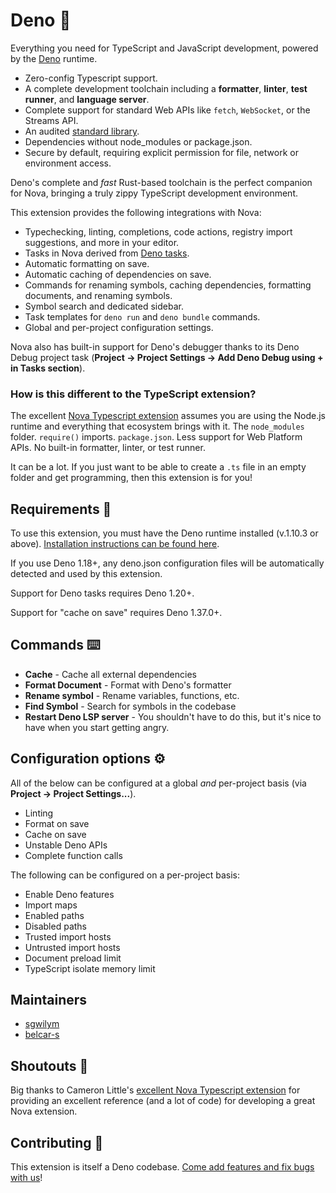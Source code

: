 # Deno 🦕

Everything you need for TypeScript and JavaScript development, powered by the
[Deno](https://deno.land) runtime.

- Zero-config Typescript support.
- A complete development toolchain including a **formatter**, **linter**, **test
  runner**, and **language server**.
- Complete support for standard Web APIs like `fetch`, `WebSocket`, or the
  Streams API.
- An audited [standard library](https://deno.land/std).
- Dependencies without node_modules or package.json.
- Secure by default, requiring explicit permission for file, network or
  environment access.

Deno's complete and _fast_ Rust-based toolchain is the perfect companion for
Nova, bringing a truly zippy TypeScript development environment.

This extension provides the following integrations with Nova:

- Typechecking, linting, completions, code actions, registry import suggestions,
  and more in your editor.
- Tasks in Nova derived from
  [Deno tasks](https://deno.com/blog/v1.20#new-subcommand-deno-task).
- Automatic formatting on save.
- Automatic caching of dependencies on save.
- Commands for renaming symbols, caching dependencies, formatting documents, and
  renaming symbols.
- Symbol search and dedicated sidebar.
- Task templates for `deno run` and `deno bundle` commands.
- Global and per-project configuration settings.

Nova also has built-in support for Deno's debugger thanks to its Deno Debug
project task (**Project → Project Settings → Add Deno Debug using + in Tasks
section**).

### How is this different to the TypeScript extension?

The excellent
[Nova Typescript extension](https://github.com/apexskier/nova-typescript)
assumes you are using the Node.js runtime and everything that ecosystem brings
with it. The `node_modules` folder. `require()` imports. `package.json`. Less
support for Web Platform APIs. No built-in formatter, linter, or test runner.

It can be a lot. If you just want to be able to create a `.ts` file in an empty
folder and get programming, then this extension is for you!

## Requirements 🎒

To use this extension, you must have the Deno runtime installed (v.1.10.3 or
above).
[Installation instructions can be found here](https://deno.land/#installation).

If you use Deno 1.18+, any deno.json configuration files will be automatically
detected and used by this extension.

Support for Deno tasks requires Deno 1.20+.

Support for "cache on save" requires Deno 1.37.0+.

## Commands ⌨️

- **Cache** - Cache all external dependencies
- **Format Document** - Format with Deno's formatter
- **Rename symbol** - Rename variables, functions, etc.
- **Find Symbol** - Search for symbols in the codebase
- **Restart Deno LSP server** - You shouldn't have to do this, but it's nice to
  have when you start getting angry.

## Configuration options ⚙️

All of the below can be configured at a global _and_ per-project basis (via
**Project → Project Settings...**).

- Linting
- Format on save
- Cache on save
- Unstable Deno APIs
- Complete function calls

The following can be configured on a per-project basis:

- Enable Deno features
- Import maps
- Enabled paths
- Disabled paths
- Trusted import hosts
- Untrusted import hosts
- Document preload limit
- TypeScript isolate memory limit

## Maintainers

- [sgwilym](https://github.com/sgwilym)
- [belcar-s](https://github.com/belcar-s)

## Shoutouts 📣

Big thanks to Cameron Little's
[excellent Nova Typescript extension](https://github.com/apexskier/nova-typescript)
for providing an excellent reference (and a lot of code) for developing a great
Nova extension.

## Contributing 🤝

This extension is itself a Deno codebase.
[Come add features and fix bugs with us](https://github.com/sgwilym/nova-deno)!
